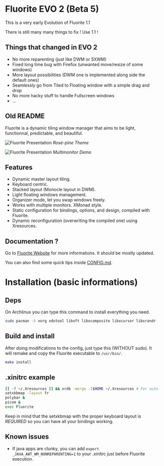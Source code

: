 # Fluorite EVO 2 (Beta 5)

This is a very early Evolution of Fluorite 1.1

There is still many many things to fix ! Use 1.1 !

## Things that changed in EVO 2

- No more reparenting (just like DWM or SXWM)
- Fixed long time bug with Firefox (unwanted move/resize of some windows)
- More layout possibilities (DWM one is implemented along side the default ones)
- Seamlessly go from Tiled to Floating window with a simple drag and drop
- No more hacky stuff to handle Fullscreen windows
- ...

## Old README

Fluorite is a dynamic tiling window manager that aims to be light, functionnal, predictable, and beautiful.

![Fluorite Presentation](./screenshots/rose-pine.png)
*Rosé-pine Theme*

![Fluorite Presentation](./screenshots/Multimonitor.png)
*Multimonitor Demo*

## Features

- Dynamic master layout tiling.
- Keyboard centric.
- Stacked layout (Monocle layout in DWM).
- Light floating windows management.
- Organizer mode, let you swap windows freely.
- Works with multiple monitors. XMonad style.
- Static configuration for bindings, options, and design, compiled with Fluorite.
- Dynamic reconfiguration (overwriting the compiled one) using Xresources.

## Documentation ?

Go to [Fluorite Website](https://fluorite.surge.sh) for more informations. It should be mostly updated.

You can also find some quick tips inside [CONFIG.md](./CONFIG.md).

# Installation (basic informations)

## Deps

On Archlinux you can type this command to install everything you need.

``` sh
sudo pacman -S xorg xdotool libxft libxcomposite libxcursor libxrandr
```

## Build and install

After doing modifications to the config, just type this (WITHOUT sudo). It will remake and copy the Fluorite executable to `/usr/bin/`.

``` sh
make install
```

## .xinitrc example

``` sh
[[ -f ~/.Xresources ]] && xrdb -merge -I$HOME ~/.Xresources # For autoloading your Xresources file
setxkbmap -layout fr
polybar &
picom &
exec Fluorite
```

Keep in mind that the setxkbmap with the proper keyboard layout is *REQUIRED* so you can have all your bindings working.

## Known issues

- If java apps are clunky, you can add `export _JAVA_AWT_WM_NONREPARENTING=1` to your .xinitrc just before Fluorite execution.
